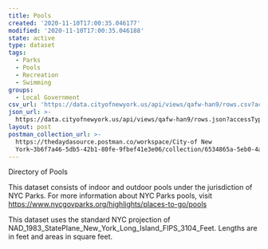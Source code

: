 ```yaml
---
title: Pools
created: '2020-11-10T17:00:35.046177'
modified: '2020-11-10T17:00:35.046188'
state: active
type: dataset
tags:
  - Parks
  - Pools
  - Recreation
  - Swimming
groups:
  - Local Government
csv_url: 'https://data.cityofnewyork.us/api/views/qafw-han9/rows.csv?accessType=DOWNLOAD'
json_url: >-
  https://data.cityofnewyork.us/api/views/qafw-han9/rows.json?accessType=DOWNLOAD
layout: post
postman_collection_url: >-
  https://thedaydasource.postman.co/workspace/City-of New
  York~3b6f7a46-5db5-42b1-80fe-9fbef41e3e06/collection/6534865a-5eb0-4afd-92ee-697875644aaf
---
```

Directory of Pools

This dataset consists of indoor and outdoor pools under the jurisdiction of NYC Parks. For more information about NYC Parks pools, visit https://www.nycgovparks.org/highlights/places-to-go/pools

This dataset uses the standard NYC projection of NAD_1983_StatePlane_New_York_Long_Island_FIPS_3104_Feet. Lengths are in feet and areas in square feet.
